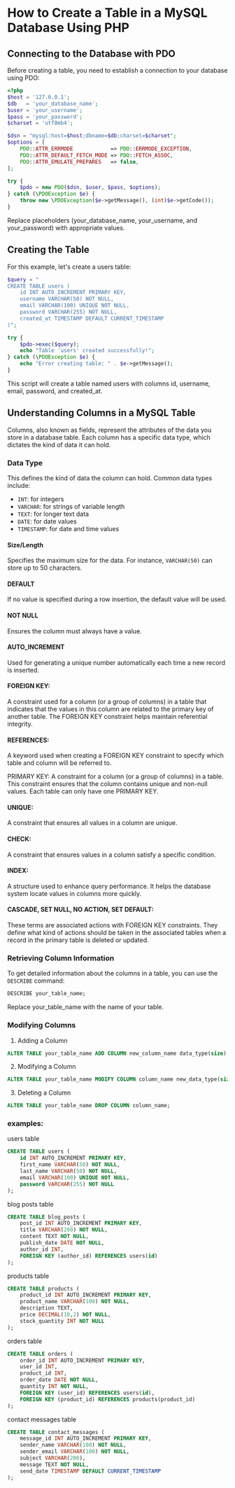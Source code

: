 # How to Create a Table in a MySQL Database Using PHP

## Connecting to the Database with PDO

Before creating a table, you need to establish a connection to your database using PDO:

```php
<?php
$host = '127.0.0.1';
$db   = 'your_database_name';
$user = 'your_username';
$pass = 'your_password';
$charset = 'utf8mb4';

$dsn = "mysql:host=$host;dbname=$db;charset=$charset";
$options = [
    PDO::ATTR_ERRMODE            => PDO::ERRMODE_EXCEPTION,
    PDO::ATTR_DEFAULT_FETCH_MODE => PDO::FETCH_ASSOC,
    PDO::ATTR_EMULATE_PREPARES   => false,
];

try {
    $pdo = new PDO($dsn, $user, $pass, $options);
} catch (\PDOException $e) {
    throw new \PDOException($e->getMessage(), (int)$e->getCode());
}
```

Replace placeholders (your_database_name, your_username, and your_password) with appropriate values.

## Creating the Table
For this example, let's create a users table:

```php
$query = "
CREATE TABLE users (
    id INT AUTO_INCREMENT PRIMARY KEY,
    username VARCHAR(50) NOT NULL,
    email VARCHAR(100) UNIQUE NOT NULL,
    password VARCHAR(255) NOT NULL,
    created_at TIMESTAMP DEFAULT CURRENT_TIMESTAMP
)";

try {
    $pdo->exec($query);
    echo "Table 'users' created successfully!";
} catch (\PDOException $e) {
    echo "Error creating table: " . $e->getMessage();
}
```

This script will create a table named users with columns id, username, email, password, and created_at.

## Understanding Columns in a MySQL Table

Columns, also known as fields, represent the attributes of the data you store in a database table. Each column has a specific data type, which dictates the kind of data it can hold.

### Data Type

This defines the kind of data the column can hold. Common data types include:
- `INT`: for integers
- `VARCHAR`: for strings of variable length
- `TEXT`: for longer text data
- `DATE`: for date values
- `TIMESTAMP`: for date and time values

#### Size/Length
Specifies the maximum size for the data. For instance, `VARCHAR(50)` can store up to 50 characters.

#### DEFAULT
If no value is specified during a row insertion, the default value will be used.

#### NOT NULL
Ensures the column must always have a value.

#### AUTO_INCREMENT
Used for generating a unique number automatically each time a new record is inserted.

#### FOREIGN KEY:
A constraint used for a column (or a group of columns) in a table that indicates that the values in this column are related to the primary key of another table. The FOREIGN KEY constraint helps maintain referential integrity.

#### REFERENCES:
A keyword used when creating a FOREIGN KEY constraint to specify which table and column will be referred to.

PRIMARY KEY: A constraint for a column (or a group of columns) in a table. This constraint ensures that the column contains unique and non-null values. Each table can only have one PRIMARY KEY.

#### UNIQUE:
A constraint that ensures all values in a column are unique.

#### CHECK:
A constraint that ensures values in a column satisfy a specific condition.

#### INDEX:
A structure used to enhance query performance. It helps the database system locate values in columns more quickly.

#### CASCADE, SET NULL, NO ACTION, SET DEFAULT:
These terms are associated actions with FOREIGN KEY constraints. They define what kind of actions should be taken in the associated tables when a record in the primary table is deleted or updated.

### Retrieving Column Information

To get detailed information about the columns in a table, you can use the `DESCRIBE` command:

```sql
DESCRIBE your_table_name;
```

Replace your_table_name with the name of your table.

### Modifying Columns

1. Adding a Column

```sql
ALTER TABLE your_table_name ADD COLUMN new_column_name data_type(size);
```

2. Modifying a Column

```sql
ALTER TABLE your_table_name MODIFY COLUMN column_name new_data_type(size);
```

3. Deleting a Column

```sql
ALTER TABLE your_table_name DROP COLUMN column_name;
```

### examples:

users table
```sql
CREATE TABLE users (
    id INT AUTO_INCREMENT PRIMARY KEY,
    first_name VARCHAR(50) NOT NULL,
    last_name VARCHAR(50) NOT NULL,
    email VARCHAR(100) UNIQUE NOT NULL,
    password VARCHAR(255) NOT NULL
);
```

blog posts table
```sql
CREATE TABLE blog_posts (
    post_id INT AUTO_INCREMENT PRIMARY KEY,
    title VARCHAR(200) NOT NULL,
    content TEXT NOT NULL,
    publish_date DATE NOT NULL,
    author_id INT,
    FOREIGN KEY (author_id) REFERENCES users(id)
);
```

products table
```sql
CREATE TABLE products (
    product_id INT AUTO_INCREMENT PRIMARY KEY,
    product_name VARCHAR(100) NOT NULL,
    description TEXT,
    price DECIMAL(10,2) NOT NULL,
    stock_quantity INT NOT NULL
);
```

orders table
```sql
CREATE TABLE orders (
    order_id INT AUTO_INCREMENT PRIMARY KEY,
    user_id INT,
    product_id INT,
    order_date DATE NOT NULL,
    quantity INT NOT NULL,
    FOREIGN KEY (user_id) REFERENCES users(id),
    FOREIGN KEY (product_id) REFERENCES products(product_id)
);
```

contact messages table
```sql
CREATE TABLE contact_messages (
    message_id INT AUTO_INCREMENT PRIMARY KEY,
    sender_name VARCHAR(100) NOT NULL,
    sender_email VARCHAR(100) NOT NULL,
    subject VARCHAR(200),
    message TEXT NOT NULL,
    send_date TIMESTAMP DEFAULT CURRENT_TIMESTAMP
);
```
